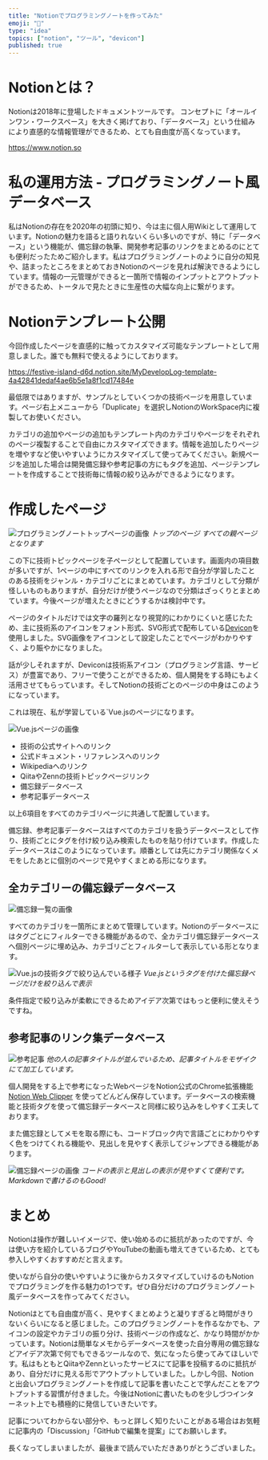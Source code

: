 ```yaml
---
title: "Notionでプログラミングノートを作ってみた"
emoji: "📔"
type: "idea"
topics: ["notion", "ツール", "devicon"]
published: true
---
```


# Notionとは？

Notionは2018年に登場したドキュメントツールです。
コンセプトに「オールインワン・ワークスペース」を大きく掲げており、「データベース」という仕組みにより直感的な情報管理ができるため、とても自由度が高くなっています。

https://www.notion.so

# 私の運用方法 - プログラミングノート風データベース

私はNotionの存在を2020年の初頭に知り、今は主に個人用Wikiとして運用しています。Notionの魅力を語ると語りれないくらい多いのですが、特に「データベース」という機能が、備忘録の執筆、開発参考記事のリンクをまとめるのにとても便利だったためご紹介します。私はプログラミングノートのように自分の知見や、詰まったところをまとめておきNotionのページを見れば解決できるようにしています。情報の一元管理ができると一箇所で情報のインプットとアウトプットができるため、トータルで見たときに生産性の大幅な向上に繋がります。

# Notionテンプレート公開

今回作成したページを直感的に触ってカスタマイズ可能なテンプレートとして用意しました。誰でも無料で使えるようにしております。

https://festive-island-d6d.notion.site/MyDevelopLog-template-4a42841dedaf4ae6b5e1a8f1cd17484e

最低限ではありますが、サンプルとしていくつかの技術ページを用意しています。ページ右上メニューから「Duplicate」を選択しNotionのWorkSpace内に複製してお使いください。

カテゴリの追加やページの追加もテンプレート内のカテゴリやページをそれぞれのページ複製することで自由にカスタマイズできます。情報を追加したりページを増やすなど使いやすいようにカスタマイズして使ってみてください。新規ページを追加した場合は開発備忘録や参考記事の方にもタグを追加、ページテンプレートを作成することで技術毎に情報の絞り込みができるようになります。

# 作成したページ

![プログラミングノートトップページの画像](/images/8f7513d83f05c77d06a3/image01.png)
*トップのページ すべての親ページとなります*

この下に技術トピックページを子ページとして配置しています。画面内の項目数が多いですが、1ページの中にすべてのリンクを入れる形で自分が学習したことのある技術をジャンル・カテゴリごとにまとめています。カテゴリとして分類が怪しいものもありますが、自分だけが使うページなので分類はざっくりとまとめています。今後ページが増えたときにどうするかは検討中です。

ページのタイトルだけでは文字の羅列となり視覚的にわかりにくいと感じたため、主に技術系のアイコンをフォント形式、SVG形式で配布している[Devicon](https://devicon.dev/)を使用しました。SVG画像をアイコンとして設定したことでページがわかりやすく、より賑やかになりました。

話が少しそれますが、Deviconは技術系アイコン（プログラミング言語、サービス）が豊富であり、フリーで使うことができるため、個人開発をする時にもよく活用させてもらっています。そしてNotionの技術ごとのページの中身はこのようになっています。

これは現在、私が学習している`Vue.jsのページになります。

![Vue.jsページの画像](/images/8f7513d83f05c77d06a3/image02.png)

- 技術の公式サイトへのリンク
- 公式ドキュメント・リファレンスへのリンク
- Wikipediaへのリンク
- QiitaやZennの技術トピックページリンク
- 備忘録データベース
- 参考記事データベース

以上6項目をすべてのカテゴリページに共通して配置しています。

備忘録、参考記事データベースはすべてのカテゴリを扱うデータベースとして作り、技術ごとにタグを付け絞り込み検索したものを貼り付けています。作成したデータベースはこのようになっています。順番としては先にカテゴリ関係なくメモをしたあとに個別のページで見やすくまとめる形になります。

## 全カテゴリーの備忘録データベース

![備忘録一覧の画像](/images/8f7513d83f05c77d06a3/image03.png)

すべてのカテゴリを一箇所にまとめて管理しています。Notionのデータベースにはタグごとにフィルターできる機能があるので、全カテゴリ備忘録データベースへ個別ページに埋め込み、カテゴリごとフィルターして表示している形となります。

![Vue.jsの技術タグで絞り込んでいる様子](/images/8f7513d83f05c77d06a3/image04.png)
*Vue.jsというタグを付けた備忘録ページだけを絞り込んで表示*

条件指定で絞り込みが柔軟にできるためアイデア次第ではもっと便利に使えそうですね。

## 参考記事のリンク集データベース

![参考記事](/images/8f7513d83f05c77d06a3/image05.png)
*他の人の記事タイトルが並んでいるため、記事タイトルをモザイクにて加工しています。*

個人開発をする上で参考になったWebページをNotion公式のChrome拡張機能 [Notion Web Clipper](https://chrome.google.com/webstore/detail/notion-web-clipper/knheggckgoiihginacbkhaalnibhilkk) を使ってどんどん保存しています。データベースの検索機能と技術タグを使って備忘録データベースと同様に絞り込みをしやすく工夫しております。

また備忘録としてメモを取る際にも、コードブロック内で言語ごとにわかりやすく色をつけてくれる機能や、見出しを見やすく表示してジャンプできる機能があります。

![備忘録ページの画像](/images/8f7513d83f05c77d06a3/image06.png)
*コードの表示と見出しの表示が見やすくて便利です。Markdownで書けるのもGood!*

# まとめ

Notionは操作が難しいイメージで、使い始めるのに抵抗があったのですが、今は使い方を紹介しているブログやYouTubeの動画も増えてきているため、とても参入しやすくおすすめだと言えます。

使いながら自分の使いやすいように後からカスタマイズしていけるのもNotionでプログラミングを作る魅力の1つです。ぜひ自分だけのプログラミングノート風データベースを作ってみてください。

Notionはとても自由度が高く、見やすくまとめようと凝りすぎると時間がきりないくらいになると感じました。このプログラミングノートを作るなかでも、アイコンの設定やカテゴリの振り分け、技術ページの作成など、かなり時間がかかっています。Notionは簡単なメモからデータベースを使った自分専用の備忘録などアイデア次第で何でもできるツールなので、気になったら使ってみてほしいです。私はもともとQiitaやZennといったサービスにて記事を投稿するのに抵抗があり、自分だけに見える形でアウトプットしていました。しかし今回、Notionと出会いプログラミングノートを作成して記事を書いたことで学んだことをアウトプットする習慣が付きました。今後はNotionに書いたものを少しづつインターネット上でも積極的に発信していきたいです。

記事についてわからない部分や、もっと詳しく知りたいことがある場合はお気軽に記事内の「Discussion」「GitHubで編集を提案」にてお願いします。

長くなってしまいましたが、最後まで読んでいただきありがとうございました。
